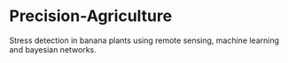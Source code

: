 # Precision-Agriculture
Stress detection in banana plants using remote sensing, machine learning and bayesian networks.


